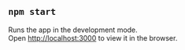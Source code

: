 ## `npm start`

Runs the app in the development mode.<br>
Open [http://localhost:3000](http://localhost:3000) to view it in the browser.
